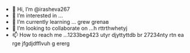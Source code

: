 - 👋 Hi, I’m @irasheva267
- 👀 I’m interested in ...
- 🌱 I’m currently learning ... grew greпав
- 💞️ I’m looking to collaborate on ...h rttrthwhetyj
- 📫 How to reach me ...1233beg423 utyr djyttyttdb  br
27234nty rtn ea rge jfgdjdfflvuh g ererg
<!---a resdfsd
irasheva267/irasheva267 is a ✨ special ✨ repository because its `README.md` (this file) appears on your GitHub profile.
You can click the Preview link to take a look at your changes.
--->
